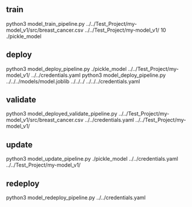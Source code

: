 ## train
python3 model_train_pipeline.py ../../Test_Project/my-model_v1/src/breast_cancer.csv ../../Test_Project/my-model_v1/ 10 ./pickle_model

## deploy
python3 model_deploy_pipeline.py ./pickle_model ../../Test_Project/my-model_v1/ ../../credentials.yaml
python3 model_deploy_pipeline.py ../../../models/model.joblib ../../../ ../../../credentials.yaml

## validate
python3 model_deployed_validate_pipeline.py ../../Test_Project/my-model_v1/src/breast_cancer.csv  ../../credentials.yaml ../../Test_Project/my-model_v1/

## update
python3 model_update_pipeline.py ./pickle_model ../../credentials.yaml ../../Test_Project/my-model_v1/

## redeploy
python3 model_redeploy_pipeline.py ../../credentials.yaml
